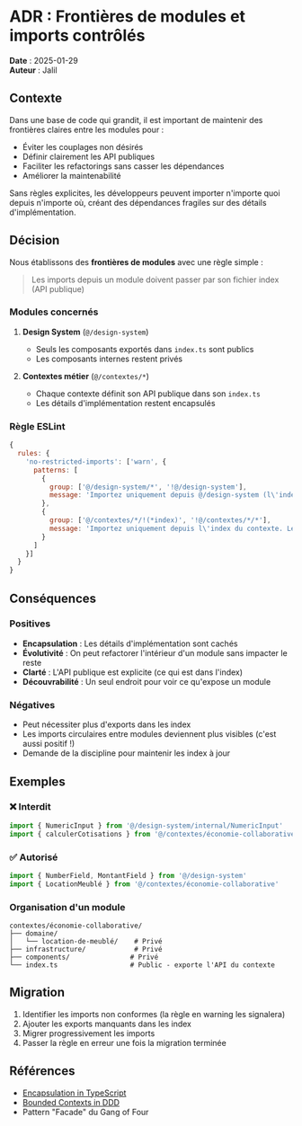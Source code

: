 # ADR : Frontières de modules et imports contrôlés

**Date** : 2025-01-29  
**Auteur** : Jalil

## Contexte

Dans une base de code qui grandit, il est important de maintenir des frontières claires entre les modules pour :
- Éviter les couplages non désirés
- Définir clairement les API publiques
- Faciliter les refactorings sans casser les dépendances
- Améliorer la maintenabilité

Sans règles explicites, les développeurs peuvent importer n'importe quoi depuis n'importe où, créant des dépendances fragiles sur des détails d'implémentation.

## Décision

Nous établissons des **frontières de modules** avec une règle simple :
> Les imports depuis un module doivent passer par son fichier index (API publique)

### Modules concernés

1. **Design System** (`@/design-system`)
   - Seuls les composants exportés dans `index.ts` sont publics
   - Les composants internes restent privés

2. **Contextes métier** (`@/contextes/*`)
   - Chaque contexte définit son API publique dans son `index.ts`
   - Les détails d'implémentation restent encapsulés

### Règle ESLint

```javascript
{
  rules: {
    'no-restricted-imports': ['warn', {
      patterns: [
        {
          group: ['@/design-system/*', '!@/design-system'],
          message: 'Importez uniquement depuis @/design-system (l\'index). Les imports directs sont interdits.'
        },
        {
          group: ['@/contextes/*/!(*index)', '!@/contextes/*/*'],
          message: 'Importez uniquement depuis l\'index du contexte. Les imports directs sont interdits.'
        }
      ]
    }]
  }
}
```

## Conséquences

### Positives

- **Encapsulation** : Les détails d'implémentation sont cachés
- **Évolutivité** : On peut refactorer l'intérieur d'un module sans impacter le reste
- **Clarté** : L'API publique est explicite (ce qui est dans l'index)
- **Découvrabilité** : Un seul endroit pour voir ce qu'expose un module

### Négatives

- Peut nécessiter plus d'exports dans les index
- Les imports circulaires entre modules deviennent plus visibles (c'est aussi positif !)
- Demande de la discipline pour maintenir les index à jour

## Exemples

### ❌ Interdit
```typescript
import { NumericInput } from '@/design-system/internal/NumericInput'
import { calculerCotisations } from '@/contextes/économie-collaborative/domaine/location-de-meublé/cotisations'
```

### ✅ Autorisé
```typescript
import { NumberField, MontantField } from '@/design-system'
import { LocationMeublé } from '@/contextes/économie-collaborative'
```

### Organisation d'un module

```
contextes/économie-collaborative/
├── domaine/
│   └── location-de-meublé/    # Privé
├── infrastructure/            # Privé
├── components/               # Privé
└── index.ts                  # Public - exporte l'API du contexte
```

## Migration

1. Identifier les imports non conformes (la règle en warning les signalera)
2. Ajouter les exports manquants dans les index
3. Migrer progressivement les imports
4. Passer la règle en erreur une fois la migration terminée

## Références

- [Encapsulation in TypeScript](https://www.typescriptlang.org/docs/handbook/modules.html)
- [Bounded Contexts in DDD](https://martinfowler.com/bliki/BoundedContext.html)
- Pattern "Facade" du Gang of Four
